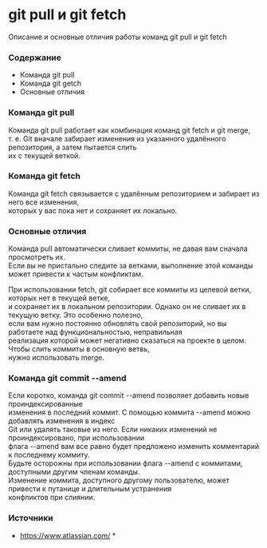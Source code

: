 # git pull и git fetch
Oписание и основные отличия работы команд git pull и git fetch

### Содержание
- Команда git pull
- Команда git getch
- Основные отличия

### Команда git pull

Команда git pull работает как комбинация команд git fetch и git merge, \
т. е. Git вначале забирает изменения из указанного удалённого репозитория, а затем пытается слить\
их с текущей веткой.

### Команда git fetch

Команда git fetch связывается с удалённым репозиторием и забирает из него все изменения, \
которых у вас пока нет и сохраняет их локально.

### Основные отличия

Команда pull автоматически сливает коммиты, не давая вам сначала просмотреть их. \
Если вы не пристально следите за ветками, выполнение этой команды может привести к частым конфликтам.

При использовании fetch, git собирает все коммиты из целевой ветки, которых нет в текущей ветке, \
и сохраняет их в локальном репозитории. Однако он не сливает их в текущую ветку. Это особенно полезно,\
если вам нужно  постоянно обновлять свой репозиторий, но вы работаете над функциональностью, неправильная\
реализация которой может  негативно сказаться на проекте в целом. Чтобы слить коммиты в основную ветвь,\
нужно использовать merge.

### Команда git commit --amend
Если коротко, команда git commit --amend позволяет добавить новые проиндексированные\
изменения в последний коммит. С помощью коммита --amend можно добавлять изменения в индекс\
Git или удалять таковые из него.  Если никаких изменений не проиндексировано, при использовании\
флага --amend вам все равно будет предложено изменить  комментарий к последнему коммиту.\
Будьте осторожны при использовании флага --amend с коммитами, доступными другим членам команды.\
Изменение коммита, доступного другому пользователю, может привести к путанице и длительным устранения\
конфликтов при слиянии.

### Источники
* https://www.atlassian.com/ *

